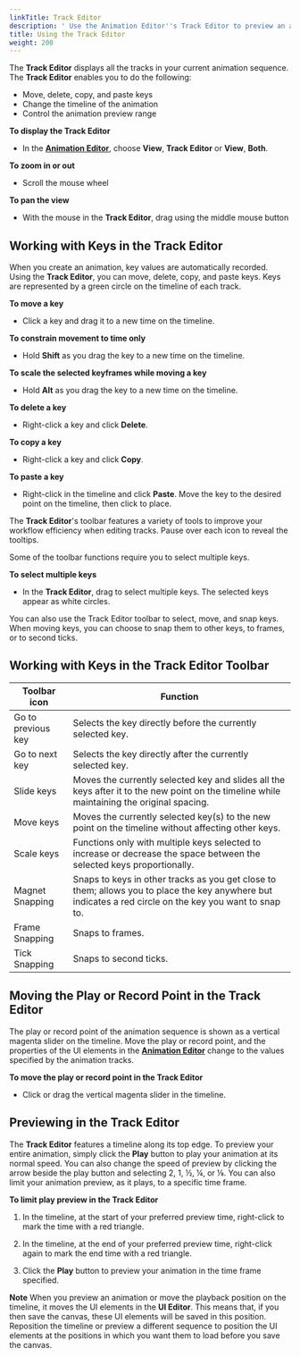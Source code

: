 ```yaml
---
linkTitle: Track Editor
description: ' Use the Animation Editor''s Track Editor to preview an animation, change the timeline, and work with keys in Open 3D Engine. '
title: Using the Track Editor
weight: 200
---
```


The **Track Editor** displays all the tracks in your current animation sequence. The **Track Editor** enables you to do the following:
+ Move, delete, copy, and paste keys
+ Change the timeline of the animation
+ Control the animation preview range

**To display the Track Editor**
+ In the [**Animation Editor**](../), choose **View**, **Track Editor** or **View**, **Both**.

**To zoom in or out**
+ Scroll the mouse wheel

**To pan the view**
+ With the mouse in the **Track Editor**, drag using the middle mouse button

## Working with Keys in the Track Editor 

When you create an animation, key values are automatically recorded. Using the **Track Editor**, you can move, delete, copy, and paste keys. Keys are represented by a green circle on the timeline of each track.

**To move a key**
+ Click a key and drag it to a new time on the timeline.

**To constrain movement to time only**
+ Hold **Shift** as you drag the key to a new time on the timeline.

**To scale the selected keyframes while moving a key**
+ Hold **Alt** as you drag the key to a new time on the timeline.

**To delete a key**
+ Right-click a key and click **Delete**.

**To copy a key**
+ Right-click a key and click **Copy**.

**To paste a key**
+ Right-click in the timeline and click **Paste**. Move the key to the desired point on the timeline, then click to place.

The **Track Editor**'s toolbar features a variety of tools to improve your workflow efficiency when editing tracks. Pause over each icon to reveal the tooltips.

Some of the toolbar functions require you to select multiple keys.

**To select multiple keys**
+ In the **Track Editor**, drag to select multiple keys. The selected keys appear as white circles.

You can also use the Track Editor toolbar to select, move, and snap keys. When moving keys, you can choose to snap them to other keys, to frames, or to second ticks.


## Working with Keys in the Track Editor Toolbar

| Toolbar icon | Function |
| --- | --- |
| Go to previous key | Selects the key directly before the currently selected key. |
| Go to next key | Selects the key directly after the currently selected key. |
| Slide keys | Moves the currently selected key and slides all the keys after it to the new point on the timeline while maintaining the original spacing. |
| Move keys | Moves the currently selected key(s) to the new point on the timeline without affecting other keys. |
| Scale keys |  Functions only with multiple keys selected to increase or decrease the space between the selected keys proportionally.  |
| Magnet Snapping | Snaps to keys in other tracks as you get close to them; allows you to place the key anywhere but indicates a red circle on the key you want to snap to. |
| Frame Snapping | Snaps to frames. |
| Tick Snapping | Snaps to second ticks. |

## Moving the Play or Record Point in the Track Editor 

The play or record point of the animation sequence is shown as a vertical magenta slider on the timeline. Move the play or record point, and the properties of the UI elements in the [**Animation Editor**](../) change to the values specified by the animation tracks.

**To move the play or record point in the Track Editor**
+ Click or drag the vertical magenta slider in the timeline.

## Previewing in the Track Editor 

The **Track Editor** features a timeline along its top edge. To preview your entire animation, simply click the **Play** button to play your animation at its normal speed. You can also change the speed of preview by clicking the arrow beside the play button and selecting 2, 1, ½, ¼, or ⅛. You can also limit your animation preview, as it plays, to a specific time frame.

**To limit play preview in the Track Editor**

1. In the timeline, at the start of your preferred preview time, right-click to mark the time with a red triangle.

1. In the timeline, at the end of your preferred preview time, right-click again to mark the end time with a red triangle.

1. Click the **Play** button to preview your animation in the time frame specified.

**Note**
When you preview an animation or move the playback position on the timeline, it moves the UI elements in the **UI Editor**. This means that, if you then save the canvas, these UI elements will be saved in this position.
Reposition the timeline or preview a different sequence to position the UI elements at the positions in which you want them to load before you save the canvas.
